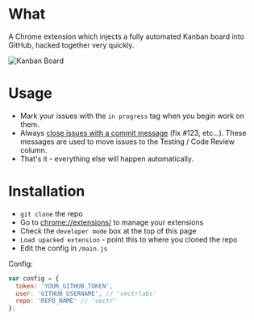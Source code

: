 # What

A Chrome extension which injects a fully automated Kanban board into GitHub, hacked together very quickly.

![Kanban Board](https://cldup.com/3ttja2zfJZ-2000x2000.png)

# Usage

* Mark your issues with the `in progress` tag when you begin work on them.
* Always [close issues with a commit message](https://help.github.com/articles/closing-issues-via-commit-messages/) (fix #123, etc...). These messages are used to move issues to the Testing / Code Review column.
* That's it - everything else will happen automatically.

# Installation

* `git clone` the repo
* Go to [chrome://extensions/](chrome://extensions/) to manage your extensions
* Check the `developer mode` box at the top of this page
* `Load upacked extension` - point this to where you cloned the repo
* Edit the config in `/main.js`

Config:

```javascript
var config = {
  token: 'YOUR_GITHUB_TOKEN',
  user: 'GITHUB_USERNAME', // 'vectrlabs'
  repo: 'REPO_NAME' // 'vectr'
};
```
